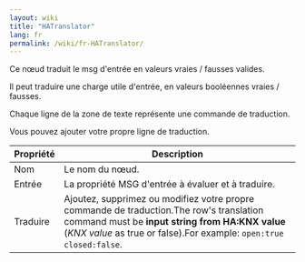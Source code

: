 ```yaml
---
layout: wiki
title: "HATranslator"
lang: fr
permalink: /wiki/fr-HATranslator/
---
```

Ce nœud traduit le msg d'entrée en valeurs vraies / fausses valides. 

Il peut traduire une charge utile d'entrée, en valeurs booléennes vraies / fausses. 

Chaque ligne de la zone de texte représente une commande de traduction.

Vous pouvez ajouter votre propre ligne de traduction. 

| Propriété | Description |
|-|-|
|Nom |Le nom du nœud.|
|Entrée |La propriété MSG d'entrée à évaluer et à traduire.|
|Traduire |Ajoutez, supprimez ou modifiez votre propre commande de traduction.The row's translation command must be **input string from HA:KNX value** (_KNX value_ as true or false).For example: <code>open:true</code> <code>closed:false</code>.|
